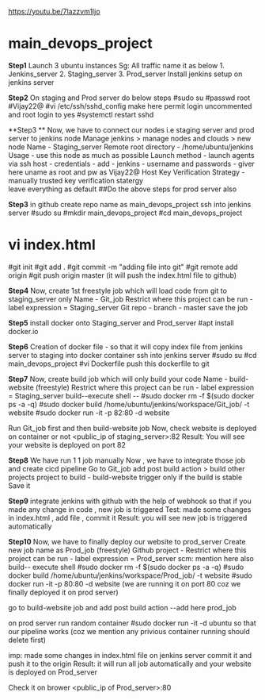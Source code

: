 https://youtu.be/7lazzvm1ljo


# main_devops_project
**Step1**
Launch 3 ubuntu instances 
Sg: All traffic
name it as below 
    1. Jenkins_server
    2. Staging_server
    3. Prod_server
Install jenkins setup on jenkins server 

**Step2**
On staging and Prod server do below steps 
#sudo su
#passwd root
#Vijay22@
#vi /etc/ssh/sshd_config
make here permit login uncommented and root login to yes 
#systemctl restart sshd 

**Step3 **
Now, we have to connect our nodes i.e staging server and prod server to jenkins node 
Manage jenkins > manage nodes and clouds > new node 
Name - Staging_server 
Remote root directory - /home/ubuntu/jenkins
Usage - use this node as much as possible 
Launch method - launch agents via ssh 
       host - <private ip of staging_server>
       credentials - add - jenkins - username and passwords - giver here uname as root and pw as Vijay22@
Host Key Verification Strategy - manually trusted key verification statergy     
leave everything as default 
##Do the above steps for prod server also 

**Step3**
in github create repo name as main_devops_project
ssh into jenkins server 
#sudo su 
#mkdir main_devops_project
#cd main_devops_project
# vi index.html
#git init 
#git add .
#git commit -m "adding file into git"
#git remote add origin <repo url>
#git push origin master
(it will push the index.html file to github)

**Step4**
Now, create 1st freestyle job which will load code from git to staging_server only 
Name - Git_job
Restrict where this project can be run - label expression = Staging_server
Git repo - <add repo url here>
branch - master
save the job 

**Step5**
install docker onto Staging_server and Prod_server
#apt install docker.io

**Step6**
Creation of docker file - so that it will copy index file from jenkins server to staging into docker container 
ssh into jenkins server 
#sudo su 
#cd main_devops_project
#vi Dockerfile
push this dockerfile to git 

**Step7**
Now, create build job which will only build your code 
Name - build-website (freestyle)
Restrict where this project can be run - label expression = Staging_server
build--execute shell -- 
#sudo docker rm -f $(sudo docker ps -a -q)
#sudo docker build /home/ubuntu/jenkins/workspace/Git_job/ -t website
#sudo docker run -it -p 82:80 -d website

Run Git_job first and then build-website job 
Now, check website is deployed on container or not 
<public_ip of staging_server>:82
Result: You will see your website is deployed on port 82

**Step8**
We have run 1 1 job manually 
Now , we have to integrate those job and create cicd pipeline
Go to Git_job 
add post build action > build other projects
project to build - build-website 
trigger only if the build is stable 
Save it 

**Step9**
integrate jenkins with github with the help of webhook
so that if you made any change in code , new job is triggered 
Test: 
made some changes in index.html , add file , commit it 
Result: you will see new job is triggered automatically 

**Step10**
Now, we have to finally deploy our website to prod_server 
Create new job name as Prod_job (freestyle)
Github project - <repo url>
Restrict where this project can be run - label expression = Prod_server
scm: mention <repo url > here also 
build--
    execute shell 
    #sudo docker rm -f $(sudo docker ps -a -q)
    #sudo docker build /home/ubuntu/jenkins/workspace/Prod_job/ -t website
    #sudo docker run -it -p 80:80 -d website (we are running it on port 80 coz we finally deployed it on prod server)

go to build-website job and add post build action --add here prod_job

on prod server run random container 
#sudo docker run -it -d ubuntu
so that our pipeline works (coz we mention any privious container running should delete first)

imp: 
made some changes in index.html file on jenkins server commit it and push it to the origin 
Result: it will run all job automatically and your website is deployed on Prod_server 

Check it on brower 
<public_ip of Prod_server>:80

